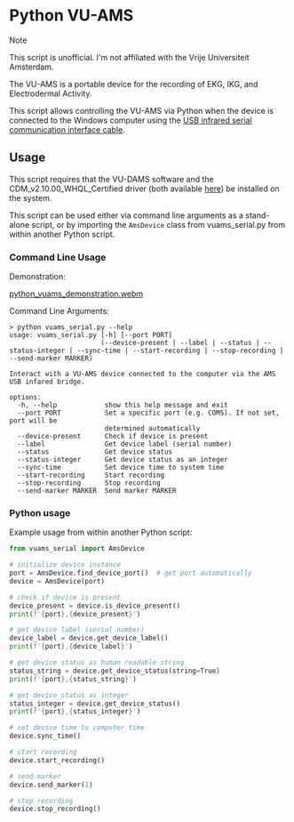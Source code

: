 # Python VU-AMS

> [!NOTE]  
> This script is unofficial. I'm not affiliated with the Vrije Universiteit Amsterdam.

The VU-AMS is a portable device for the recording of EKG, IKG, and Electrodermal Activity.

This script allows controlling the VU-AMS via Python when the device is connected to the Windows computer using the [USB infrared serial communication interface cable](https://vu-ams.nl/product/amsiusb/).

## Usage

This script requires that the VU-DAMS software and the CDM_v2.10.00_WHQL_Certified driver (both available [here](https://vu-ams.nl/downloads/)) be installed on the system.

This script can be used either via command line arguments as a stand-alone script, or by importing the `AmsDevice` class from vuams_serial.py from within another Python script.

### Command Line Usage

Demonstration:

[python_vuams_demonstration.webm](https://github.com/nixmo/python_vuams/assets/56759362/e2180eeb-5225-4d98-b11a-8c22064a94aa)

Command Line Arguments:

```
> python vuams_serial.py --help
usage: vuams_serial.py [-h] [--port PORT]
                       (--device-present | --label | --status | --status-integer | --sync-time | --start-recording | --stop-recording | --send-marker MARKER)

Interact with a VU-AMS device connected to the computer via the AMS USB infared bridge.

options:
  -h, --help            show this help message and exit
  --port PORT           Set a specific port (e.g. COM5). If not set, port will be
                        determined automatically
  --device-present      Check if device is present
  --label               Get device label (serial number)
  --status              Get device status
  --status-integer      Get device status as an integer
  --sync-time           Set device time to system time
  --start-recording     Start recording
  --stop-recording      Stop recording
  --send-marker MARKER  Send marker MARKER
```

### Python usage

Example usage from within another Python script:

```python
from vuams_serial import AmsDevice

# initialize device instance
port = AmsDevice.find_device_port()  # get port automatically
device = AmsDevice(port)

# check if device is present
device_present = device.is_device_present()
print(f'{port},{device_present}')

# get device label (serial number)
device_label = device.get_device_label()
print(f'{port},{device_label}')

# get device status as human readable string
status_string = device.get_device_status(string=True)
print(f'{port},{status_string}')

# get device status as integer
status_integer = device.get_device_status()
print(f'{port},{status_integer}')

# set device time to computer time
device.sync_time()

# start recording
device.start_recording()

# send marker
device.send_marker(1)

# stop recording
device.stop_recording()
```
